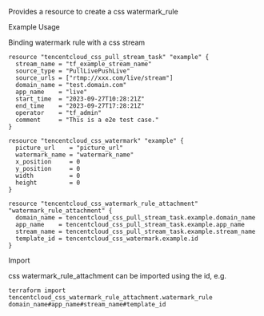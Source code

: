 Provides a resource to create a css watermark_rule

Example Usage

Binding watermark rule with a css stream

```hcl
resource "tencentcloud_css_pull_stream_task" "example" {
  stream_name = "tf_example_stream_name"
  source_type = "PullLivePushLive"
  source_urls = ["rtmp://xxx.com/live/stream"]
  domain_name = "test.domain.com"
  app_name    = "live"
  start_time  = "2023-09-27T10:28:21Z"
  end_time    = "2023-09-27T17:28:21Z"
  operator    = "tf_admin"
  comment     = "This is a e2e test case."
}

resource "tencentcloud_css_watermark" "example" {
  picture_url    = "picture_url"
  watermark_name = "watermark_name"
  x_position     = 0
  y_position     = 0
  width          = 0
  height         = 0
}

resource "tencentcloud_css_watermark_rule_attachment" "watermark_rule_attachment" {
  domain_name = tencentcloud_css_pull_stream_task.example.domain_name
  app_name    = tencentcloud_css_pull_stream_task.example.app_name
  stream_name = tencentcloud_css_pull_stream_task.example.stream_name
  template_id = tencentcloud_css_watermark.example.id
}
```

Import

css watermark_rule_attachment can be imported using the id, e.g.

```
terraform import tencentcloud_css_watermark_rule_attachment.watermark_rule domain_name#app_name#stream_name#template_id
```